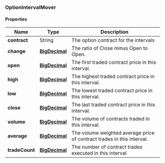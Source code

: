 
[//]: # (CLASS:OptionIntervalMover)

[//]: # (KIND:object)

### OptionIntervalMover

#### Properties

[//]: # (START_DEFINITION)

Name | Type | Description
------------ | ------------- | -------------
**contract** | String | The option contract for the intervals &nbsp;
**change** | [**BigDecimal**](BigDecimal.md) | The ratio of Close minus Open to Open. &nbsp;
**open** | [**BigDecimal**](BigDecimal.md) | The first traded contract price in this interval. &nbsp;
**high** | [**BigDecimal**](BigDecimal.md) | The highest traded contract price in this interval. &nbsp;
**low** | [**BigDecimal**](BigDecimal.md) | The lowest traded contract price in this interval. &nbsp;
**close** | [**BigDecimal**](BigDecimal.md) | The last traded contract price in this interval. &nbsp;
**volume** | [**BigDecimal**](BigDecimal.md) | The volume of contracts traded in this interval. &nbsp;
**average** | [**BigDecimal**](BigDecimal.md) | The volume weighted average price of contract trades in this interval. &nbsp;
**tradeCount** | [**BigDecimal**](BigDecimal.md) | The number of contract trades executed in this interval &nbsp;

[//]: # (END_DEFINITION)


[//]: # (CONTAINED_CLASS:BigDecimal)


[//]: # (CONTAINED_CLASS:BigDecimal)


[//]: # (CONTAINED_CLASS:BigDecimal)


[//]: # (CONTAINED_CLASS:BigDecimal)


[//]: # (CONTAINED_CLASS:BigDecimal)


[//]: # (CONTAINED_CLASS:BigDecimal)


[//]: # (CONTAINED_CLASS:BigDecimal)


[//]: # (CONTAINED_CLASS:BigDecimal)





